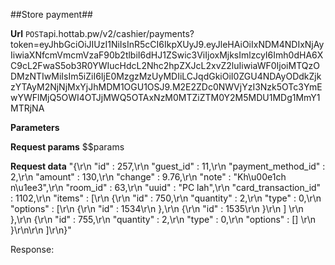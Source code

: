 ##Store payment##


**Url**
<code>POST</code>api.hottab.pw/v2/cashier/payments?token=eyJhbGciOiJIUzI1NiIsInR5cCI6IkpXUyJ9.eyJleHAiOiIxNDM4NDIxNjAyIiwiaXNfcmVmcmVzaF90b2tlbiI6dHJ1ZSwic3ViIjoxMjksImlzcyI6Imh0dHA6XC9cL2FwaS5ob3R0YWIucHdcL2Nhc2hpZXJcL2xvZ2luIiwiaWF0IjoiMTQzODMzNTIwMiIsIm5iZiI6IjE0MzgzMzUyMDIiLCJqdGkiOiI0ZGU4NDAyODdkZjkzYTAyM2NjNjMxYjJhMDM1OGU1OSJ9.M2E2ZDc0NWVjYzI3Nzk5OTc3YmEwYWFlMjQ5OWI4OTJjMWQ5OTAxNzM0MTZiZTM0Y2M5MDU1MDg1MmY1MTRjNA


**Parameters**

**Request params**
$$params

**Request data**
"{\r\n    \"id\" : 257,\r\n    \"guest_id\" : 11,\r\n    \"payment_method_id\" : 2,\r\n    \"amount\" : 130,\r\n    \"change\" : 9.76,\r\n    \"note\" : \"Kh\u00e1ch n\u1ee3\",\r\n    \"room_id\" : 63,\r\n    \"uuid\" : \"PC lah\",\r\n    \"card_transaction_id\" : 1102,\r\n    \"items\" : [\r\n        {\r\n            \"id\" : 750,\r\n            \"quantity\" : 2,\r\n            \"type\" : 0,\r\n            \"options\" : [\r\n                {\r\n                    \"id\" : 1534\r\n                },\r\n                {\r\n                    \"id\" : 1535\r\n                }\r\n            ]            \r\n        },\r\n        {\r\n            \"id\" : 755,\r\n            \"quantity\" : 2,\r\n            \"type\" : 0,\r\n            \"options\" : []            \r\n        }\r\n\r\n    ]\r\n}"


Response:

```


```

